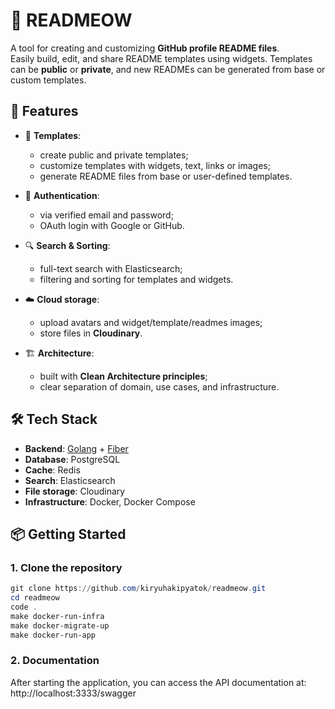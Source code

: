 # 📝 READMEOW

A tool for creating and customizing **GitHub profile README files**.  
Easily build, edit, and share README templates using widgets. Templates can be **public** or **private**, and new READMEs can be generated from base or custom templates.  

## 🚀 Features

- 📂 **Templates**:
  - create public and private templates;
  - customize templates with widgets, text, links or images;
  - generate README files from base or user-defined templates.

- 🔑 **Authentication**:
  - via verified email and password;
  - OAuth login with Google or GitHub.

- 🔍 **Search & Sorting**:
  - full-text search with Elasticsearch;
  - filtering and sorting for templates and widgets.

- ☁️ **Cloud storage**:
  - upload avatars and widget/template/readmes images;
  - store files in **Cloudinary**.

- 🏗️ **Architecture**:
  - built with **Clean Architecture principles**;
  - clear separation of domain, use cases, and infrastructure.

## 🛠️ Tech Stack

- **Backend**: [Golang](https://go.dev/) + [Fiber](https://gofiber.io/)  
- **Database**: PostgreSQL  
- **Cache**: Redis  
- **Search**: Elasticsearch  
- **File storage**: Cloudinary  
- **Infrastructure**: Docker, Docker Compose  

## 📦 Getting Started

### 1. Clone the repository
```powershell
git clone https://github.com/kiryuhakipyatok/readmeow.git
cd readmeow
code .
make docker-run-infra
make docker-migrate-up
make docker-run-app
```

### 2. Documentation
After starting the application, you can access the API documentation at:
http://localhost:3333/swagger